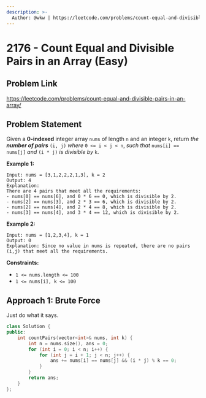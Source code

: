 ```yaml
---
description: >-
  Author: @wkw | https://leetcode.com/problems/count-equal-and-divisible-pairs-in-an-array/
---
```


# 2176 - Count Equal and Divisible Pairs in an Array (Easy)

## Problem Link

https://leetcode.com/problems/count-equal-and-divisible-pairs-in-an-array/

## Problem Statement

Given a **0-indexed** integer array `nums` of length `n` and an integer `k`, return _the **number of pairs**_ `(i, j)` _where_ `0 <= i < j < n`, _such that_ `nums[i] == nums[j]` _and_ `(i * j)` _is divisible by_ `k`.

**Example 1:**

```
Input: nums = [3,1,2,2,2,1,3], k = 2
Output: 4
Explanation:
There are 4 pairs that meet all the requirements:
- nums[0] == nums[6], and 0 * 6 == 0, which is divisible by 2.
- nums[2] == nums[3], and 2 * 3 == 6, which is divisible by 2.
- nums[2] == nums[4], and 2 * 4 == 8, which is divisible by 2.
- nums[3] == nums[4], and 3 * 4 == 12, which is divisible by 2.
```

**Example 2:**

```
Input: nums = [1,2,3,4], k = 1
Output: 0
Explanation: Since no value in nums is repeated, there are no pairs (i,j) that meet all the requirements.
```

**Constraints:**

- `1 <= nums.length <= 100`
- `1 <= nums[i], k <= 100`

## Approach 1: Brute Force

Just do what it says.

<SolutionAuthor name="@wkw"/>

```cpp
class Solution {
public:
    int countPairs(vector<int>& nums, int k) {
        int n = nums.size(), ans = 0;
        for (int i = 0; i < n; i++) {
            for (int j = i + 1; j < n; j++) {
                ans += nums[i] == nums[j] && (i * j) % k == 0;
            }
        }
        return ans;
    }
};
```
